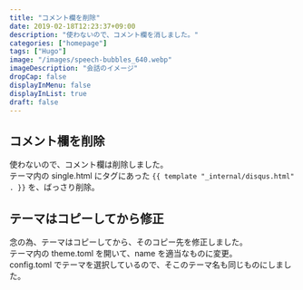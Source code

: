 ```yaml
---
title: "コメント欄を削除"
date: 2019-02-18T12:23:37+09:00
description: "使わないので、コメント欄を消しました。"
categories: ["homepage"]
tags: ["Hugo"]
image: "/images/speech-bubbles_640.webp"
imageDescription: "会話のイメージ"
dropCap: false
displayInMenu: false
displayInList: true
draft: false
---
```

## コメント欄を削除
使わないので、コメント欄は削除しました。  
テーマ内の single.html にタグにあった `{{ template "_internal/disqus.html" . }}` を、ばっさり削除。

## テーマはコピーしてから修正
念の為、テーマはコピーしてから、そのコピー先を修正しました。  
テーマ内の theme.toml を開いて、name を適当なものに変更。  
config.toml でテーマを選択しているので、そこのテーマ名も同じものにしました。